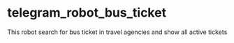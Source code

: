 # telegram_robot_bus_ticket
This robot search for bus ticket in travel agencies and show all active tickets
